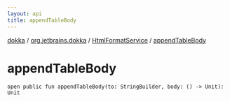 ```yaml
---
layout: api
title: appendTableBody
---
```

[dokka](../../index.html) / [org.jetbrains.dokka](../index.html) / [HtmlFormatService](index.html) / [appendTableBody](appendTableBody.html)


# appendTableBody



```
open public fun appendTableBody(to: StringBuilder, body: () -> Unit): Unit
```

